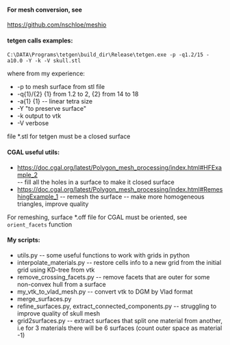 #### For mesh conversion, see 
https://github.com/nschloe/meshio

#### tetgen calls examples:
```
C:\DATA\Programs\tetgen\build_dir\Release\tetgen.exe -p -q1.2/15 -a10.0 -Y -k -V skull.stl
```
where from my experience:
- -p to mesh surface from stl file 
- -q{1}/{2} {1} from 1.2 to 2, {2} from 14 to 18
- -a{1} {1} -- linear tetra size
- -Y "to preserve surface"
- -k output to vtk
- -V verbose

file *.stl for tetgen must be a closed surface

 #### CGAL useful utils:
 - https://doc.cgal.org/latest/Polygon_mesh_processing/index.html#HFExample_2  
 -- fill all the holes in a surface to make it closed surface
 - https://doc.cgal.org/latest/Polygon_mesh_processing/index.html#RemeshingExample_1
 -- remesh the surface -- make more homogeneous triangles, improve quality
 
For remeshing, surface *.off file for CGAL must be oriented, see ```orient_facets``` function

#### My scripts:
- utils.py -- some useful functions to work with grids in python
- interpolate_materials.py -- restore cells info to a new grid from the initial grid using KD-tree from vtk  
- remove_crossing_facets.py -- remove facets that are outer for some non-convex hull from a surface
- my_vtk_to_vlad_mesh.py -- convert vtk to DGM by Vlad format
- merge_surfaces.py
- refine_surfaces.py, extract_connected_components.py -- struggling to improve quality of skull mesh
- grid2surfaces.py -- extract surfaces that split one material from another, 
i.e for 3 materials there will be 6 surfaces (count outer space as material -1) 